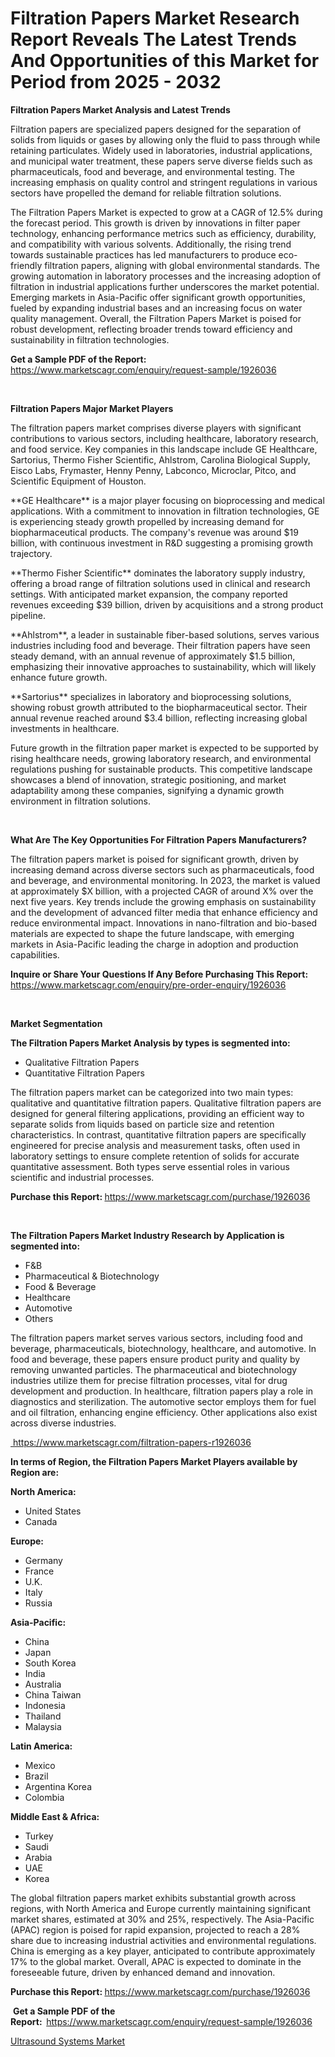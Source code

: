 <p><h1>Filtration Papers Market Research Report Reveals The Latest Trends And Opportunities of this Market for Period from 2025 - 2032</h1></p><p><strong>Filtration Papers Market Analysis and Latest Trends</strong></p>
<p><p>Filtration papers are specialized papers designed for the separation of solids from liquids or gases by allowing only the fluid to pass through while retaining particulates. Widely used in laboratories, industrial applications, and municipal water treatment, these papers serve diverse fields such as pharmaceuticals, food and beverage, and environmental testing. The increasing emphasis on quality control and stringent regulations in various sectors have propelled the demand for reliable filtration solutions.</p><p>The Filtration Papers Market is expected to grow at a CAGR of 12.5% during the forecast period. This growth is driven by innovations in filter paper technology, enhancing performance metrics such as efficiency, durability, and compatibility with various solvents. Additionally, the rising trend towards sustainable practices has led manufacturers to produce eco-friendly filtration papers, aligning with global environmental standards. The growing automation in laboratory processes and the increasing adoption of filtration in industrial applications further underscores the market potential. Emerging markets in Asia-Pacific offer significant growth opportunities, fueled by expanding industrial bases and an increasing focus on water quality management. Overall, the Filtration Papers Market is poised for robust development, reflecting broader trends toward efficiency and sustainability in filtration technologies.</p></p>
<p><strong>Get a Sample PDF of the Report:&nbsp;</strong> <a href="https://www.marketscagr.com/enquiry/request-sample/1926036?utm_campaign=1166&utm_medium=2&utm_source=Github&utm_content=ia&utm_term=28032025&utm_id=filtration-papers">https://www.marketscagr.com/enquiry/request-sample/1926036</a></p>
<p>&nbsp;</p>
<p><strong>Filtration Papers Major Market Players</strong></p>
<p><p>The filtration papers market comprises diverse players with significant contributions to various sectors, including healthcare, laboratory research, and food service. Key companies in this landscape include GE Healthcare, Sartorius, Thermo Fisher Scientific, Ahlstrom, Carolina Biological Supply, Eisco Labs, Frymaster, Henny Penny, Labconco, Microclar, Pitco, and Scientific Equipment of Houston.</p><p>**GE Healthcare** is a major player focusing on bioprocessing and medical applications. With a commitment to innovation in filtration technologies, GE is experiencing steady growth propelled by increasing demand for biopharmaceutical products. The company's revenue was around $19 billion, with continuous investment in R&D suggesting a promising growth trajectory.</p><p>**Thermo Fisher Scientific** dominates the laboratory supply industry, offering a broad range of filtration solutions used in clinical and research settings. With anticipated market expansion, the company reported revenues exceeding $39 billion, driven by acquisitions and a strong product pipeline.</p><p>**Ahlstrom**, a leader in sustainable fiber-based solutions, serves various industries including food and beverage. Their filtration papers have seen steady demand, with an annual revenue of approximately $1.5 billion, emphasizing their innovative approaches to sustainability, which will likely enhance future growth.</p><p>**Sartorius** specializes in laboratory and bioprocessing solutions, showing robust growth attributed to the biopharmaceutical sector. Their annual revenue reached around $3.4 billion, reflecting increasing global investments in healthcare.</p><p>Future growth in the filtration paper market is expected to be supported by rising healthcare needs, growing laboratory research, and environmental regulations pushing for sustainable products. This competitive landscape showcases a blend of innovation, strategic positioning, and market adaptability among these companies, signifying a dynamic growth environment in filtration solutions.</p></p>
<p>&nbsp;</p>
<p><strong>What Are The Key Opportunities For Filtration Papers Manufacturers?</strong></p>
<p><p>The filtration papers market is poised for significant growth, driven by increasing demand across diverse sectors such as pharmaceuticals, food and beverage, and environmental monitoring. In 2023, the market is valued at approximately $X billion, with a projected CAGR of around X% over the next five years. Key trends include the growing emphasis on sustainability and the development of advanced filter media that enhance efficiency and reduce environmental impact. Innovations in nano-filtration and bio-based materials are expected to shape the future landscape, with emerging markets in Asia-Pacific leading the charge in adoption and production capabilities.</p></p>
<p><strong>Inquire or Share Your Questions If Any Before Purchasing This Report:</strong> <a href="https://www.marketscagr.com/enquiry/pre-order-enquiry/1926036?utm_campaign=1166&utm_medium=2&utm_source=Github&utm_content=ia&utm_term=28032025&utm_id=filtration-papers">https://www.marketscagr.com/enquiry/pre-order-enquiry/1926036</a></p>
<p>&nbsp;</p>
<p><strong>Market Segmentation</strong></p>
<p><strong>The Filtration Papers Market Analysis by types is segmented into:</strong></p>
<p><ul><li>Qualitative Filtration Papers</li><li>Quantitative Filtration Papers</li></ul></p>
<p><p>The filtration papers market can be categorized into two main types: qualitative and quantitative filtration papers. Qualitative filtration papers are designed for general filtering applications, providing an efficient way to separate solids from liquids based on particle size and retention characteristics. In contrast, quantitative filtration papers are specifically engineered for precise analysis and measurement tasks, often used in laboratory settings to ensure complete retention of solids for accurate quantitative assessment. Both types serve essential roles in various scientific and industrial processes.</p></p>
<p><strong>Purchase this Report:&nbsp;</strong><a href="https://www.marketscagr.com/purchase/1926036?utm_campaign=1166&utm_medium=2&utm_source=Github&utm_content=ia&utm_term=28032025&utm_id=filtration-papers">https://www.marketscagr.com/purchase/1926036</a></p>
<p>&nbsp;</p>
<p><strong>The Filtration Papers Market Industry Research by Application is segmented into:</strong></p>
<p><ul><li>F&B</li><li>Pharmaceutical & Biotechnology</li><li>Food & Beverage</li><li>Healthcare</li><li>Automotive</li><li>Others</li></ul></p>
<p><p>The filtration papers market serves various sectors, including food and beverage, pharmaceuticals, biotechnology, healthcare, and automotive. In food and beverage, these papers ensure product purity and quality by removing unwanted particles. The pharmaceutical and biotechnology industries utilize them for precise filtration processes, vital for drug development and production. In healthcare, filtration papers play a role in diagnostics and sterilization. The automotive sector employs them for fuel and oil filtration, enhancing engine efficiency. Other applications also exist across diverse industries.</p></p>
<p><a href="https://www.marketscagr.com/filtration-papers-r1926036?utm_campaign=1166&utm_medium=2&utm_source=Github&utm_content=ia&utm_term=28032025&utm_id=filtration-papers">&nbsp;https://www.marketscagr.com/filtration-papers-r1926036</a></p>
<p><strong>In terms of Region, the Filtration Papers Market Players available by Region are:</strong></p>
<p>
    <p> <strong> North America: </strong>
        <ul>
            <li>United States</li>
            <li>Canada</li>
        </ul>
        </p> 
    <p> <strong> Europe: </strong>
        <ul>
            <li>Germany</li>
            <li>France</li>
            <li>U.K.</li>
            <li>Italy</li>
            <li>Russia</li>
        </ul>
        </p> 
    <p> <strong> Asia-Pacific: </strong>
        <ul>
            <li>China</li>
            <li>Japan</li>
            <li>South Korea</li>
            <li>India</li>
            <li>Australia</li>
            <li>China Taiwan</li>
            <li>Indonesia</li>
            <li>Thailand</li>
            <li>Malaysia</li>
        </ul>
        </p> 
    <p> <strong> Latin America: </strong>
        <ul>
            <li>Mexico</li>
            <li>Brazil</li>
            <li>Argentina Korea</li>
            <li>Colombia</li>
        </ul>
        </p> 
    <p> <strong> Middle East & Africa: </strong>
        <ul>
            <li>Turkey</li>
            <li>Saudi</li>
            <li>Arabia</li>
            <li>UAE</li>
            <li>Korea</li>
        </ul>
    </p>
    </p>
<p><p>The global filtration papers market exhibits substantial growth across regions, with North America and Europe currently maintaining significant market shares, estimated at 30% and 25%, respectively. The Asia-Pacific (APAC) region is poised for rapid expansion, projected to reach a 28% share due to increasing industrial activities and environmental regulations. China is emerging as a key player, anticipated to contribute approximately 17% to the global market. Overall, APAC is expected to dominate in the foreseeable future, driven by enhanced demand and innovation.</p></p>
<p><strong>Purchase this Report: </strong><a href="https://www.marketscagr.com/purchase/1926036?utm_campaign=1166&utm_medium=2&utm_source=Github&utm_content=ia&utm_term=28032025&utm_id=filtration-papers">https://www.marketscagr.com/purchase/1926036</a></p>
<p>&nbsp;<strong>Get a Sample PDF of the Report:&nbsp;&nbsp;</strong><a href="https://www.marketscagr.com/enquiry/request-sample/1926036?utm_campaign=1166&utm_medium=2&utm_source=Github&utm_content=ia&utm_term=28032025&utm_id=filtration-papers">https://www.marketscagr.com/enquiry/request-sample/1926036</a></p>
<p><strong></strong></p>
<p><p><a href="https://github.com/oliffzillamv/Market-Research-Report-List-1/blob/main/ultrasound-systems-market.md?utm_campaign=1166&utm_medium=2&utm_source=Github&utm_content=ia&utm_term=28032025&utm_id=filtration-papers">Ultrasound Systems Market</a></p></p>